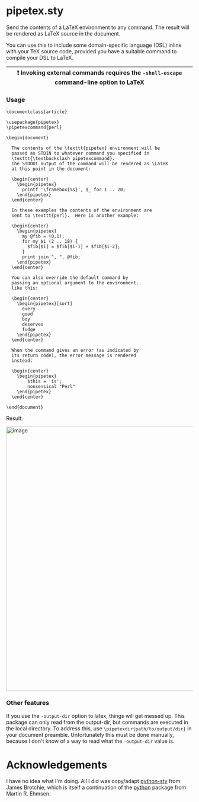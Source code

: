 # pipetex.sty

Send the contents of a LaTeX environment to any command. 
The result will be rendered as LaTeX source in the document.

You can use this to include some domain-specific language (DSL) inline with your TeX source code, provided you have a suitable command to compile your DSL to LaTeX.

| :exclamation:  Invoking external commands requires the `-shell-escape` command-line option to LaTeX   |
|------------------------------------------------------------|


### Usage

```
\documentclass{article}

\usepackage{pipetex}
\pipetexcommand{perl}

\begin{document}

  The contents of the \texttt{pipetex} environment will be
  passed as STDIN to whatever command you specified in
  \texttt{\textbackslash pipetexcommand}.
  The STDOUT output of the command will be rendered as \LaTeX
  at this point in the document:

  \begin{center}
    \begin{pipetex}
      printf '\framebox{%s}', $_ for 1 .. 20;
    \end{pipetex}
  \end{center}
  
  In these examples the contents of the environment are 
  sent to \texttt{perl}.  Here is another example:
 
  \begin{center}
    \begin{pipetex}
      my @fib = (0,1);
      for my $i (2 .. 18) {
        $fib[$i] = $fib[$i-1] + $fib[$i-2];
      }
      print join ", ", @fib;
    \end{pipetex}
  \end{center}
  
  You can also override the default command by 
  passing an optional argument to the environment,
  like this:
  
  \begin{center}
    \begin{pipetex}[sort]
      every
      good
      boy
      deserves
      fudge
    \end{pipetex}
  \end{center}
  
  When the command gives an error (as indicated by
  its return code), the error message is rendered
  instead:

  \begin{center}
    \begin{pipetex}
        $this = 'is';
        nonsensical "Perl"
    \end{pipetex}
  \end{center}
  
\end{document}

```

Result:

<img width="713" alt="image" src="https://user-images.githubusercontent.com/4512530/156871876-a73dad16-0092-48ef-822b-c5730edc9fc5.png">

### Other features

If you use the `-output-dir` option to latex, things will get messed up.
This package can only read from the output-dir, but commands are executed in the local directory.
To address this, use `\pipetexdir{path/to/output/dir}` in your document preamble.
Unfortunately this must be done manually, because I don't know of a way to read what the `-output-dir` value is.

# Acknowledgements

I have no idea what I'm doing. 
All I did was copy/adapt [python-sty](https://github.com/brotchie/python-sty) from James Brotchie, which is itself a continuation of the [python](https://www.ctan.org/pkg/python) package from Martin R. Ehmsen.
